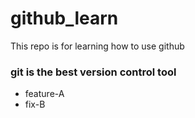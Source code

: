 # github_learn
This repo is for learning how to use github
### git is the best version control tool
- feature-A
- fix-B
